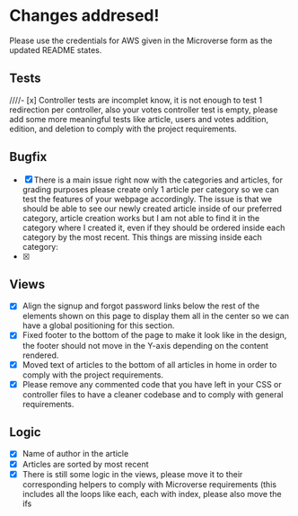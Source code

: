 # Changes addresed!

Please use the credentials for AWS given in the Microverse form as the updated README states.

## Tests

////- [x] Controller tests are incomplet know, it is not enough to test 1 redirection per controller, also your votes controller test is empty, please add some more meaningful tests like article, users and votes addition, edition, and deletion to comply with the project requirements.

## Bugfix

- [x]  There is a main issue right now with the categories and articles, for grading purposes please create only 1 article per category so we can test the features of your webpage accordingly. The issue is that we should be able to see our newly created article inside of our preferred category, article creation works but I am not able to find it in the category where I created it, even if they should be ordered inside each category by the most recent. This things are missing inside each category: 
- [x] 

## Views

- [x] Align the signup and forgot password links below the rest of the elements shown on    this page to display them all in the center so we can have a global positioning for this section. 
- [x] Fixed footer to the bottom of the page to make it look like in the design, the footer should not move in the Y-axis depending on the content rendered.
- [x] Moved text of articles to the bottom of all articles in home in order to comply with the project requirements.
- [x] Please remove any commented code that you have left in your CSS or controller files to have a cleaner codebase and to comply with general requirements.

## Logic

- [x] Name of author in the article
- [x] Articles are sorted by most recent
- [x] There is still some logic in the views, please move it to their corresponding helpers to comply with Microverse requirements (this includes all the loops like each, each with index, please also move the ifs